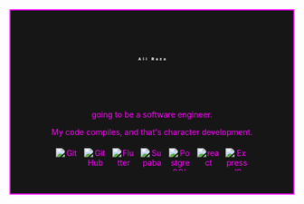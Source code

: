 <div style="background: #161616; border: 2px solid #ff00ff;padding-bottom: 40px">

![Ali Raza — glitch](./glitch2.svg)

<div style="text-align: center; color:#ff00ff">
  <p>going to be a software engineer.</p>
  <p>My code compiles, and that's character development.</p>
</did>

<div style="
   display: flex;
   gap: 10px;
   justify-content: center;
   flex-wrap: wrap;
   align-items: center;
   margin-top: 20px;">
<img src="https://skillicons.dev/icons?i=git" width="40" height="40" alt="Git" title="Git"/>
<img src="https://skillicons.dev/icons?i=github" width="40" height="40" alt="GitHub" title="GitHub"/>
<img src="https://skillicons.dev/icons?i=flutter" width="40" height="40" alt="Flutter" title="Flutter"/>

<img src="https://skillicons.dev/icons?i=Supabase" width="40" height="40" alt="Supabase" title="Supabase"/>
<img src="https://skillicons.dev/icons?i=postgresql" width="40" height="40" alt="PostgreSQL" title="PostgreSQL"/>

<img src="https://skillicons.dev/icons?i=react" width="40" height="40" alt="react" title="react"/>
<img src="https://skillicons.dev/icons?i=express" width="40" height="40" alt="Express JS" title="Expressjs"/>

</div>

</div>
